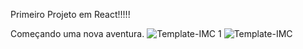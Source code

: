 Primeiro Projeto em React!!!!!

Começando uma nova aventura.
![Template-IMC 1](https://user-images.githubusercontent.com/91434756/176329425-cee211f4-c1a0-48ba-96a2-d1bc9115bc2f.PNG)
![Template-IMC](https://user-images.githubusercontent.com/91434756/176329443-c399572b-b749-4b81-a13f-4ab6f54f615a.PNG)

